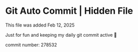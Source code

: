 # Git Auto Commit | Hidden File

This file was added Feb 12, 2025

Just for fun and keeping my daily git commit active 🤪

commit number: 278532
